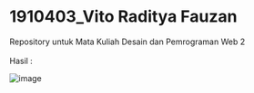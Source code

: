 # 1910403_Vito Raditya Fauzan
 Repository untuk Mata Kuliah Desain dan Pemrograman Web 2
<br><br>
Hasil :

![image](https://photos.app.goo.gl/fQU95jEemq3NMMuP7)
